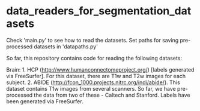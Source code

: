# data_readers_for_segmentation_datasets

Check 'main.py' to see how to read the datasets.
Set paths for saving pre-processed datasets in 'datapaths.py'

So far, this repository contains code for reading the following datasets:

Brain:
    1. HCP (http://www.humanconnectomeproject.org/) [labels generated via FreeSurfer]. For this dataset, there are T1w and T2w images for each subject.
    2. ABIDE (http://fcon_1000.projects.nitrc.org/indi/abide/). This dataset contains T1w images from several scanners. So far, we have pre-processed the data from two of these - Caltech and Stanford. Labels have been generated via FreeSurfer.
